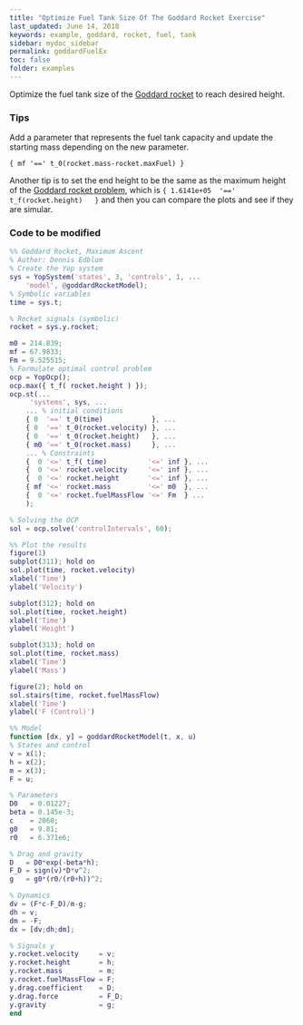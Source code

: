 ```yaml
---
title: "Optimize Fuel Tank Size Of The Goddard Rocket Exercise"
last_updated: June 14, 2018
keywords: example, goddard, rocket, fuel, tank
sidebar: mydoc_sidebar
permalink: goddardFuelEx
toc: false
folder: examples
---
```


Optimize the fuel tank size of the [Goddard rocket](goddardRocketFreeTf) to reach desired height.

### Tips
Add a parameter that represents the fuel tank capacity and update the starting mass depending on the new parameter.

`{ mf '==' t_0(rocket.mass-rocket.maxFuel) }`

Another tip is to set the end height to be the same as the maximum height of the [Goddard rocket problem](goddardRocketFreeTf), which is  `{ 1.6141e+05  '==' t_f(rocket.height)   }` and then you can compare the plots and see if they are simular.

### Code to be modified
```matlab
%% Goddard Rocket, Maximum Ascent
% Author: Dennis Edblom
% Create the Yop system
sys = YopSystem('states', 3, 'controls', 1, ...
    'model', @goddardRocketModel);
% Symbolic variables
time = sys.t;

% Rocket signals (symbolic)
rocket = sys.y.rocket;

m0 = 214.839;
mf = 67.9833;
Fm = 9.525515;
% Formulate optimal control problem
ocp = YopOcp();
ocp.max({ t_f( rocket.height ) });
ocp.st(...
     'systems', sys, ...
    ... % initial conditions
    { 0  '==' t_0(time)            }, ...
    { 0  '==' t_0(rocket.velocity) }, ...
    { 0  '==' t_0(rocket.height)   }, ...
    { m0 '==' t_0(rocket.mass)     }, ...
    ... % Constraints
    {  0 '<=' t_f( time)          '<=' inf }, ...
    {  0 '<=' rocket.velocity     '<=' inf }, ...
    {  0 '<=' rocket.height       '<=' inf }, ...
    { mf '<=' rocket.mass         '<=' m0  }, ...
    {  0 '<=' rocket.fuelMassFlow '<=' Fm  } ...
    );

% Solving the OCP
sol = ocp.solve('controlIntervals', 60);

%% Plot the results
figure(1)
subplot(311); hold on
sol.plot(time, rocket.velocity)
xlabel('Time')
ylabel('Velocity')

subplot(312); hold on
sol.plot(time, rocket.height)
xlabel('Time')
ylabel('Height')

subplot(313); hold on
sol.plot(time, rocket.mass)
xlabel('Time')
ylabel('Mass')

figure(2); hold on
sol.stairs(time, rocket.fuelMassFlow)
xlabel('Time')
ylabel('F (Control)')

%% Model
function [dx, y] = goddardRocketModel(t, x, u)
% States and control
v = x(1);
h = x(2);
m = x(3);
F = u;

% Parameters
D0   = 0.01227;
beta = 0.145e-3;
c    = 2060;
g0   = 9.81;
r0   = 6.371e6;

% Drag and gravity
D   = D0*exp(-beta*h);
F_D = sign(v)*D*v^2;
g   = g0*(r0/(r0+h))^2;

% Dynamics
dv = (F*c-F_D)/m-g;
dh = v;
dm = -F;
dx = [dv;dh;dm];

% Signals y
y.rocket.velocity     = v;
y.rocket.height       = h;
y.rocket.mass         = m;
y.rocket.fuelMassFlow = F;
y.drag.coefficient    = D;
y.drag.force          = F_D;
y.gravity             = g;
end
```
